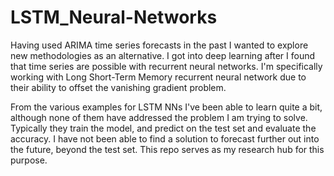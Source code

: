 # LSTM_Neural-Networks

Having used ARIMA time series forecasts in the past I wanted to explore new methodologies as an alternative. I got into deep learning after I found that time series are possible with recurrent neural networks. I'm specifically working with Long Short-Term Memory recurrent neural network due to their ability to offset the vanishing gradient problem. 

From the various examples for LSTM NNs I've been able to learn quite a bit, although none of them have addressed the problem I am trying to solve. Typically they train the model, and predict on the test set and evaluate the accuracy. I have not been able to find a solution to forecast further out into the future, beyond the test set. This repo serves as my research hub for this purpose.
